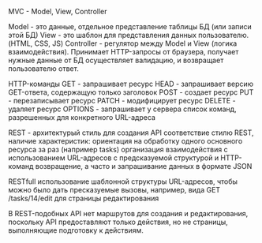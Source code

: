MVC - Model, View, Controller

Model - это данные, отдельное представление таблицы БД (или записи этой БД)
View - это шаблон для представления данных пользователю. (HTML, CSS, JS)
Controller - регулятор между Model и View (логика взаимодействия). Принимает HTTP-запросы от браузера, получает нужные данные от БД
осуществляет валидацию, и возвращает пользователю ответ.

HTTP-команды
	GET - запрашивает ресурс
	HEAD - запрашивает версию GET-ответа, содержащую только заголовок
	POST - создает ресурс
	PUT - перезаписывает ресурс
	PATCH - модифицирует ресурс
	DELETE - удаляет ресурс
	OPTIONS - запрашивает у сервера список команд, разрешенных для конкретного URL-адреса
	
REST - архитектурый стиль для создания API
соответствие стилю REST, наличие характеристик:
	ориентация на обработку одного основного ресурса за раз (например tasks)
	организация взаимодействия с использованием URL-адресов с предсказуемой структурой и HTTP-команд
	возвращение, а часто и запрашивание данных в формате JSON

RESTfull использование шаблонной структуры URL-адресов, чтобы можно было дать пресказуемые вызовы, например, вида
GET /tasks/14/edit для страницы редактирования

В REST-подобных API нет маршрутов для создания и редактирования, поскольку API предоставляют только действия,
но не страницы, выполняющие подготовку к действиям.